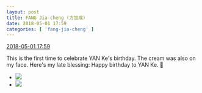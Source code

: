 ```yaml
---
layout: post
title: FANG Jia-cheng (方加成)
date: 2018-05-01 17:59
categories: [ 'fang-jia-cheng' ]
---
```


<div class="weibo-info">
  <a href="https://weibo.com/6505661195/GeEC05nni">2018-05-01 17:59</a>
</div>

This is the first time to celebrate YAN Ke's birthday. The cream was also on my face. Here's my late blessing: Happy birthday to YAN Ke. 🎂

<!-- more -->

<ul class="weibo-pic-list-1">
  <li class="weibo-pic">
    <a href="//wx1.sinaimg.cn/mw690/0076h5Fhgy1fqvzpt94mmj30qo1bfwkb.jpg"><img src="//wx1.sinaimg.cn/thumb150/0076h5Fhgy1fqvzpt94mmj30qo1bfwkb.jpg"/></a>
  </li>
  <li class="weibo-pic">
    <a href="//wx3.sinaimg.cn/mw690/0076h5Fhgy1fqvzpu5ukbj31bf0qo44g.jpg"><img src="//wx3.sinaimg.cn/thumb150/0076h5Fhgy1fqvzpu5ukbj31bf0qo44g.jpg"/></a>
  </li>
</ul>
